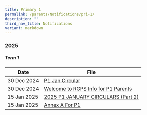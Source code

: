 ```yaml
---
title: Primary 1
permalink: /parents/Notifications/pri-1/
description: ""
third_nav_title: Notifications
variant: markdown
---
```

### **2025**

##### Term 1

| Date| File | 
| -------- | -------- |
|30 Dec 2024|[P1 Jan Circular](/files/Notification%202025/Pri%201/RGPS_N25_P1_001.pdf)|
|30 Dec 2024|[Welcome to RGPS Info for P1 Parents](/files/Notification%202025/Pri%201/Welcome_to_RGPS_Information_for_P1_parents.pdf)|
|15 Jan 2025|[2025 P1 JANUARY CIRCULARS (Part 2)](/files/Notification%202025/Pri%201/RGPS_N25_P1_003.pdf)|
|15 Jan 2025|[Annex A For P1](/files/Notification%202025/Pri%201/Annex_A__For_P1_only_.pdf)|